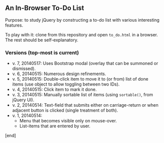 ## An In-Browser To-Do List

Purpose: to study jQuery by constructing a to-do list with various interesting features.

To play with it: clone from this repository and open `to_do.html` in a browser. The rest should be self-explanatory.

### Versions (top-most is current)

 * v. 7, 20140517: Uses Bootstrap modal (overlay that can be summoned or dismissed).
 * v. 6, 20140515: Numerous design refinements.
 * v. 5, 20140515: Double-click item to move it to (or from) list of done items (use object to allow toggling between two IDs).
 * v. 4, 20140515: Click item to mark it done.
 * v. 3, 20140515: Manually sortable list of items (using `sortable()`, from jQuery UI).
 * v. 2, 20140514: Text-field that submits either on carriage-return or when adjacent button is clicked (single treatment of both). 
 * v. 1, 20140514: 
   * Menu that becomes visible only on mouse-over.
   * List-items that are entered by user.

[end]
